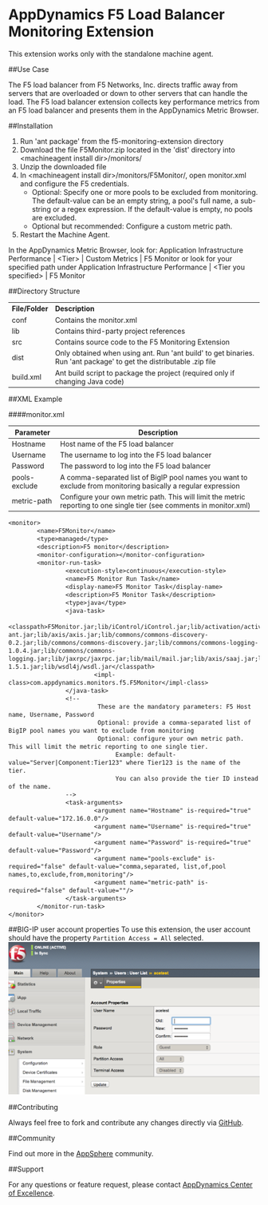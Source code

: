 # AppDynamics F5 Load Balancer Monitoring Extension

This extension works only with the standalone machine agent.

##Use Case

The F5 load balancer from F5 Networks, Inc. directs traffic away from servers that are overloaded or down to other servers that can handle the load. 
The F5 load balancer extension collects key performance metrics from an F5 load balancer and presents them in the AppDynamics Metric Browser. 


##Installation

1. Run 'ant package' from the f5-monitoring-extension directory
2. Download the file F5Monitor.zip located in the 'dist' directory into \<machineagent install dir\>/monitors/
3. Unzip the downloaded file
4. In \<machineagent install dir\>/monitors/F5Monitor/, open monitor.xml and configure the F5 credentials. 
	* Optional: Specify one or more pools to be excluded from monitoring. The default-value can be an empty string, a pool's full name, a sub-string or a regex expression. If the default-value is empty, no pools are excluded.
	* Optional but recommended: Configure a custom metric path.
5. Restart the Machine Agent. 
 
In the AppDynamics Metric Browser, look for: Application Infrastructure Performance  | \<Tier\> | Custom Metrics | F5 Monitor
or look for your specified path under Application Infrastructure Performance | \<Tier you specified\> | F5 Monitor

##Directory Structure

<table><tbody>
<tr>
<th align="left"> File/Folder </th>
<th align="left"> Description </th>
</tr>
<tr>
<td class='confluenceTd'> conf </td>
<td class='confluenceTd'> Contains the monitor.xml </td>
</tr>
<tr>
<td class='confluenceTd'> lib </td>
<td class='confluenceTd'> Contains third-party project references </td>
</tr>
<tr>
<td class='confluenceTd'> src </td>
<td class='confluenceTd'> Contains source code to the F5 Monitoring Extension </td>
</tr>
<tr>
<td class='confluenceTd'> dist </td>
<td class='confluenceTd'> Only obtained when using ant. Run 'ant build' to get binaries. Run 'ant package' to get the distributable .zip file </td>
</tr>
<tr>
<td class='confluenceTd'> build.xml </td>
<td class='confluenceTd'> Ant build script to package the project (required only if changing Java code) </td>
</tr>
</tbody>
</table>


##XML Example

####monitor.xml

| Parameter | Description |
| --- | --- |
| Hostname | Host name of the F5 load balancer  |
| Username | The username to log into the F5 load balancer |
| Password | The password to log into the F5 load balancer |
| pools-exclude | A comma-separated list of BigIP pool names you want to exclude from monitoring basically a regular expression|
| metric-path | Configure your own metric path. This will limit the metric reporting to one single tier (see comments in monitor.xml) |

~~~~
<monitor>
        <name>F5Monitor</name>
        <type>managed</type>
        <description>F5 monitor</description>
        <monitor-configuration></monitor-configuration>
        <monitor-run-task>
                <execution-style>continuous</execution-style>
                <name>F5 Monitor Run Task</name>
                <display-name>F5 Monitor Task</display-name>
                <description>F5 Monitor Task</description>
                <type>java</type>
                <java-task>
                        <classpath>F5Monitor.jar;lib/iControl/iControl.jar;lib/activation/activation.jar;lib/axis/axis-ant.jar;lib/axis/axis.jar;lib/commons/commons-discovery-0.2.jar;lib/commons/commons-discovery.jar;lib/commons/commons-logging-1.0.4.jar;lib/commons/commons-logging.jar;lib/jaxrpc/jaxrpc.jar;lib/mail/mail.jar;lib/axis/saaj.jar;lib/wsdl4j/wsdl4j-1.5.1.jar;lib/wsdl4j/wsdl.jar</classpath>
                        <impl-class>com.appdynamics.monitors.f5.F5Monitor</impl-class>
                </java-task>
                <!-- 
                         These are the mandatory parameters: F5 Host name, Username, Password
                         Optional: provide a comma-separated list of BigIP pool names you want to exclude from monitoring
                         Optional: configure your own metric path. This will limit the metric reporting to one single tier.
                              Example: default-value="Server|Component:Tier123" where Tier123 is the name of the tier.
                              You can also provide the tier ID instead of the name.
                -->
                <task-arguments>
                        <argument name="Hostname" is-required="true" default-value="172.16.0.0"/>
                        <argument name="Username" is-required="true" default-value="Username"/>
                        <argument name="Password" is-required="true" default-value="Password"/>
                        <argument name="pools-exclude" is-required="false" default-value="comma,separated, list,of,pool names,to,exclude,from,monitoring"/>                       
                        <argument name="metric-path" is-required="false" default-value=""/>
                </task-arguments>
        </monitor-run-task>
</monitor>
~~~~

##BIG-IP user account properties
To use this extension, the user account should have the property `Partition Access = All` selected.
![](https://github.com/Appdynamics/f5-monitoring-extension/raw/master/F5-access-control.png)

##Contributing

Always feel free to fork and contribute any changes directly via [GitHub](https://github.com/Appdynamics/f5-monitoring-extension).

##Community

Find out more in the [AppSphere](http://appsphere.appdynamics.com/t5/eXchange/F5-Monitoring-Extension/idi-p/2063) community.

##Support

For any questions or feature request, please contact [AppDynamics Center of Excellence](mailto:ace-request@appdynamics.com).


